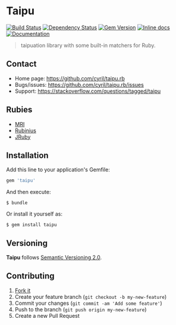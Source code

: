 # Taipu

[![Build Status](https://travis-ci.org/cyril/taipu.rb.svg?branch=master)](https://travis-ci.org/cyril/taipu.rb)
[![Dependency Status](https://gemnasium.com/cyril/taipu.rb.svg)](https://gemnasium.com/cyril/taipu.rb)
[![Gem Version](http://img.shields.io/gem/v/taipu.svg)](https://rubygems.org/gems/taipu)
[![Inline docs](http://inch-ci.org/github/cyril/taipu.rb.svg?branch=master)](http://inch-ci.org/github/cyril/taipu.rb)
[![Documentation](http://img.shields.io/:yard-docs-38c800.svg)](http://rubydoc.info/gems/taipu/frames)

> taipuation library with some built-in matchers for Ruby.

## Contact

* Home page: https://github.com/cyril/taipu.rb
* Bugs/issues: https://github.com/cyril/taipu.rb/issues
* Support: https://stackoverflow.com/questions/tagged/taipu

## Rubies

* [MRI](https://www.ruby-lang.org/)
* [Rubinius](http://rubini.us/)
* [JRuby](http://jruby.org/)

## Installation

Add this line to your application's Gemfile:

```ruby
gem 'taipu'
```

And then execute:

    $ bundle

Or install it yourself as:

    $ gem install taipu

## Versioning

__Taipu__ follows [Semantic Versioning 2.0](http://semver.org/).

## Contributing

1. [Fork it](https://github.com/cyril/taipu.rb/fork)
2. Create your feature branch (`git checkout -b my-new-feature`)
3. Commit your changes (`git commit -am 'Add some feature'`)
4. Push to the branch (`git push origin my-new-feature`)
5. Create a new Pull Request
